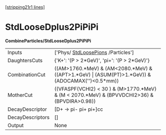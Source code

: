 [[stripping21r1 lines]](./stripping21r1-index)

# StdLooseDplus2PiPiPi

**CombineParticles/StdLooseDplus2PiPiPi**

|                  |                                                                                                           |
|------------------|-----------------------------------------------------------------------------------------------------------|
| Inputs           | ['Phys/ [StdLoosePions](./stripping21r1-stdloosepions) /Particles']                                     |
| DaughtersCuts    | {'K+': '(P \> 2\*GeV)', 'pi+': '(P \> 2\*GeV)'}                                                           |
| CombinationCut   | ((AM\>1760.\*MeV) & (AM\<2080.\*MeV) & ((APT\>1.\*GeV) \| (ASUM(PT)\>1.\*GeV)) & (ADOCAMAX('')\<0.5\*mm)) |
| MotherCut        | ((VFASPF(VCHI2) \< 30 ) & (M\>1770.\*MeV) & (M \< 2070.\*MeV) & (BPVVDCHI2\>36) & (BPVDIRA\>0.98))        |
| DecayDescriptor  | [D+ -\> pi- pi+ pi+]cc                                                                                  |
| DecayDescriptors | []                                                                                                      |
| Output           | None                                                                                                      |
